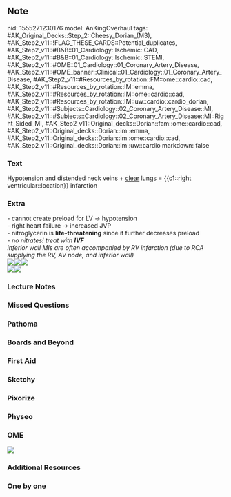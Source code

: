 ## Note
nid: 1555271230176
model: AnKingOverhaul
tags: #AK_Original_Decks::Step_2::Cheesy_Dorian_(M3), #AK_Step2_v11::!FLAG_THESE_CARDS::Potential_duplicates, #AK_Step2_v11::#B&B::01_Cardiology::Ischemic::CAD, #AK_Step2_v11::#B&B::01_Cardiology::Ischemic::STEMI, #AK_Step2_v11::#OME::01_Cardiology::01_Coronary_Artery_Disease, #AK_Step2_v11::#OME_banner::Clinical::01_Cardiology::01_Coronary_Artery_Disease, #AK_Step2_v11::#Resources_by_rotation::FM::ome::cardio::cad, #AK_Step2_v11::#Resources_by_rotation::IM::emma, #AK_Step2_v11::#Resources_by_rotation::IM::ome::cardio::cad, #AK_Step2_v11::#Resources_by_rotation::IM::uw::cardio::cardio_dorian, #AK_Step2_v11::#Subjects::Cardiology::02_Coronary_Artery_Disease::MI, #AK_Step2_v11::#Subjects::Cardiology::02_Coronary_Artery_Disease::MI::Right_Sided_MI, #AK_Step2_v11::Original_decks::Dorian::fam::ome::cardio::cad, #AK_Step2_v11::Original_decks::Dorian::im::emma, #AK_Step2_v11::Original_decks::Dorian::im::ome::cardio::cad, #AK_Step2_v11::Original_decks::Dorian::im::uw::cardio
markdown: false

### Text
Hypotension and distended neck veins + <u>clear</u> lungs =
{{c1::right ventricular::location}} infarction

### Extra
<div>
  - cannot create preload for LV → hypotension
  <div>
    - right heart failure → increased JVP
  </div>
  <div>
    - nitroglycerin is <b>life-threatening</b> since it further
    decreases preload
  </div>
</div>
<div>
  <i>- no nitrates! treat with <b>IVF</b></i>
</div>
<div>
  <i>inferior wall MIs are often accompanied by RV infarction (due
  to RCA supplying the RV, AV node, and inferior wall)</i>
</div><i><img src="paste-835457038417921.jpg" class=
"resizer"><img src="paste-532502930260560.jpg" class=
"resizer"><img src="paste-746512560685059.jpg" class="resizer"></i>
<div>
  <i><img class="resizer" src=
  "paste-1053808880779265.jpg"></i><i><img src=
  "paste-2748779069803.jpg" class="resizer"></i>
</div>

### Lecture Notes


### Missed Questions


### Pathoma


### Boards and Beyond


### First Aid


### Sketchy


### Pixorize


### Physeo


### OME
<div class="ome-widget">
  <a href=
  "https://onlinemeded.org/spa/cardiology/coronary-artery-disease/acquire?ref=anki">
  <img src="_OME_AnkiFlashcards_Lesson_4.png"></a>
</div>

### Additional Resources


### One by one

